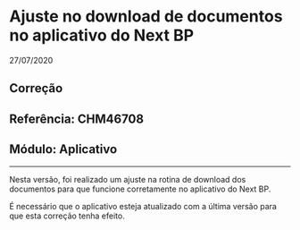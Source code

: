 # Ajuste no download de documentos no aplicativo do Next BP
27/07/2020
## Correção
## Referência: CHM46708
## Módulo: Aplicativo
***

Nesta versão, foi realizado um ajuste na rotina de download dos documentos para que funcione corretamente no aplicativo do Next BP.

É necessário que o aplicativo esteja atualizado com a última versão para que esta correção tenha efeito.
